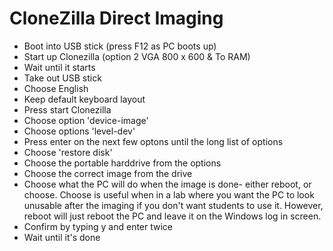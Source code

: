 # CloneZilla Direct Imaging

- Boot into USB stick (press F12 as PC boots up)
- Start up Clonezilla (option 2 VGA 800 x 600 & To RAM)
- Wait until it starts 
- Take out USB stick
- Choose English
- Keep default keyboard layout
- Press start Clonezilla
- Choose option 'device-image'
- Choose options 'level-dev'
- Press enter on the next few optons until the long list of options
- Choose 'restore disk'
- Choose the portable harddrive from the options
- Choose the correct image from the drive
- Choose what the PC will do when the image is done- either reboot, or choose. 
Choose is useful when in a lab where you want the PC to look unusable after the imaging if you don't want students to use it.
However, reboot will just reboot the PC and leave it on the Windows log in screen.
- Confirm by typing y and enter twice
- Wait until it's done
